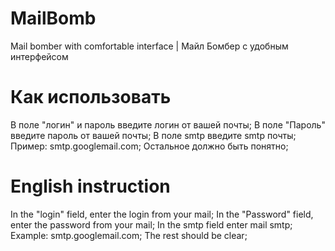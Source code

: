 # MailBomb
Mail bomber with comfortable interface | Майл Бомбер с удобным интерфейсом
# Как использовать
В поле "логин" и пароль введите логин от вашей почты;
В поле "Пароль" введите пароль от вашей почты;
В поле smtp введите smtp почты;
Пример: smtp.googlemail.com;
Остальное должно быть понятно;
# English instruction
In the "login" field, enter the login from your mail;
In the "Password" field, enter the password from your mail;
In the smtp field enter mail smtp;
Example: smtp.googlemail.com;
The rest should be clear;
